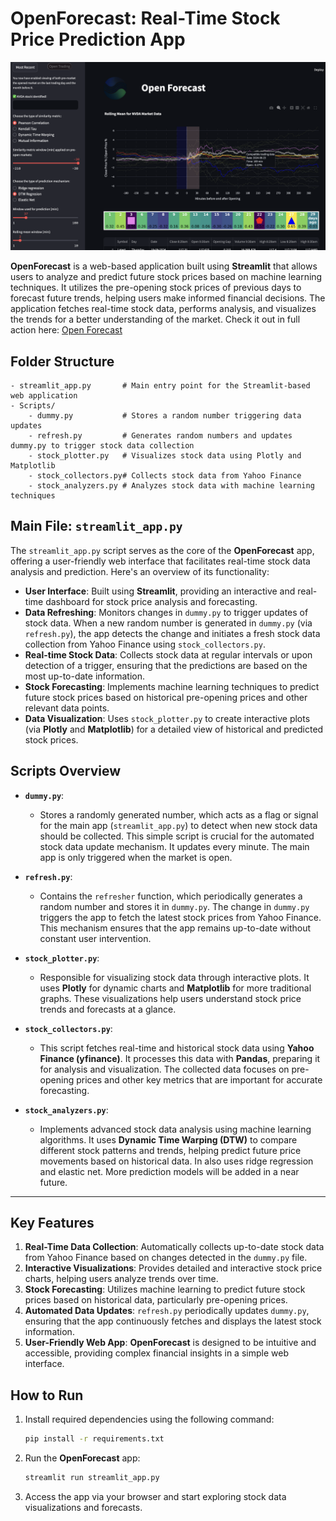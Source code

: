 
# OpenForecast: Real-Time Stock Price Prediction App

![Open Forecast in action](./Images/Screenshot.png)

**OpenForecast** is a web-based application built using **Streamlit** that allows users to analyze and predict future stock prices based on machine learning techniques. It utilizes the pre-opening stock prices of previous days to forecast future trends, helping users make informed financial decisions. The application fetches real-time stock data, performs analysis, and visualizes the trends for a better understanding of the market. Check it out in full action here: [Open Forecast](https://open-forecast.streamlit.app/)

## Folder Structure

```plaintext
- streamlit_app.py       # Main entry point for the Streamlit-based web application
- Scripts/
    - dummy.py           # Stores a random number triggering data updates
    - refresh.py         # Generates random numbers and updates dummy.py to trigger stock data collection
    - stock_plotter.py   # Visualizes stock data using Plotly and Matplotlib
    - stock_collectors.py# Collects stock data from Yahoo Finance
    - stock_analyzers.py # Analyzes stock data with machine learning techniques
```

## Main File: `streamlit_app.py`

The `streamlit_app.py` script serves as the core of the **OpenForecast** app, offering a user-friendly web interface that facilitates real-time stock data analysis and prediction. Here's an overview of its functionality:

- **User Interface**: Built using **Streamlit**, providing an interactive and real-time dashboard for stock price analysis and forecasting.
- **Data Refreshing**: Monitors changes in `dummy.py` to trigger updates of stock data. When a new random number is generated in `dummy.py` (via `refresh.py`), the app detects the change and initiates a fresh stock data collection from Yahoo Finance using `stock_collectors.py`.
- **Real-time Stock Data**: Collects stock data at regular intervals or upon detection of a trigger, ensuring that the predictions are based on the most up-to-date information.
- **Stock Forecasting**: Implements machine learning techniques to predict future stock prices based on historical pre-opening prices and other relevant data points.
- **Data Visualization**: Uses `stock_plotter.py` to create interactive plots (via **Plotly** and **Matplotlib**) for a detailed view of historical and predicted stock prices.

## Scripts Overview

- **`dummy.py`**: 
  - Stores a randomly generated number, which acts as a flag or signal for the main app (`streamlit_app.py`) to detect when new stock data should be collected. This simple script is crucial for the automated stock data update mechanism. It updates every minute. The main app is only triggered when the market is open.

- **`refresh.py`**: 
  - Contains the `refresher` function, which periodically generates a random number and stores it in `dummy.py`. The change in `dummy.py` triggers the app to fetch the latest stock prices from Yahoo Finance. This mechanism ensures that the app remains up-to-date without constant user intervention.

- **`stock_plotter.py`**: 
  - Responsible for visualizing stock data through interactive plots. It uses **Plotly** for dynamic charts and **Matplotlib** for more traditional graphs. These visualizations help users understand stock price trends and forecasts at a glance.

- **`stock_collectors.py`**: 
  - This script fetches real-time and historical stock data using **Yahoo Finance (yfinance)**. It processes this data with **Pandas**, preparing it for analysis and visualization. The collected data focuses on pre-opening prices and other key metrics that are important for accurate forecasting.

- **`stock_analyzers.py`**: 
  - Implements advanced stock data analysis using machine learning algorithms. It uses **Dynamic Time Warping (DTW)** to compare different stock patterns and trends, helping predict future price movements based on historical data. In also uses ridge regression and elastic net. More prediction models will be added in a near future.

---

## Key Features

1. **Real-Time Data Collection**: Automatically collects up-to-date stock data from Yahoo Finance based on changes detected in the `dummy.py` file.
2. **Interactive Visualizations**: Provides detailed and interactive stock price charts, helping users analyze trends over time.
3. **Stock Forecasting**: Utilizes machine learning to predict future stock prices based on historical data, particularly pre-opening prices.
4. **Automated Data Updates**: `refresh.py` periodically updates `dummy.py`, ensuring that the app continuously fetches and displays the latest stock information.
5. **User-Friendly Web App**: **OpenForecast** is designed to be intuitive and accessible, providing complex financial insights in a simple web interface.

## How to Run

1. Install required dependencies using the following command:
   ```bash
   pip install -r requirements.txt
   ```
2. Run the **OpenForecast** app:
   ```bash
   streamlit run streamlit_app.py
   ```
3. Access the app via your browser and start exploring stock data visualizations and forecasts.
